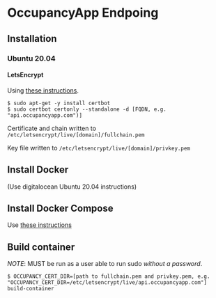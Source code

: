 # OccupancyApp Endpoing

## Installation

### Ubuntu 20.04


#### LetsEncrypt

Using [these instructions](https://tecadmin.net/how-to-setup-lets-encrypt-on-ubuntu-20-04/).

```shell
$ sudo apt-get -y install certbot 
$ sudo certbot certonly --standalone -d [FQDN, e.g. "api.occupancyapp.com")]
```

Certificate and chain written to `/etc/letsencrypt/live/[domain]/fullchain.pem`

Key file written to `/etc/letsencrypt/live/[domain]/privkey.pem`


## Install Docker

(Use digitalocean Ubuntu 20.04 instructions)

## Install Docker Compose

Use [these instructions](https://www.digitalocean.com/community/tutorials/how-to-install-and-use-docker-compose-on-ubuntu-20-04)

## Build container

*NOTE*: MUST be run as a user able to run sudo *without a password*.

```shell
$ OCCUPANCY_CERT_DIR=[path to fullchain.pem and privkey.pem, e.g. "OCCUPANCY_CERT_DIR=/etc/letsencrypt/live/api.occupancyapp.com"] build-container
```
